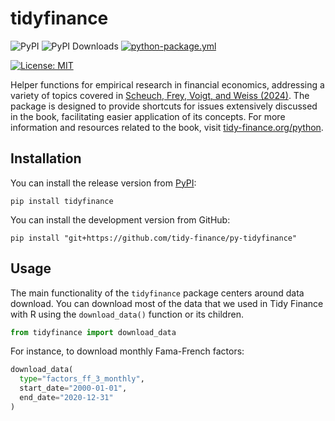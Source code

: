 # tidyfinance

![PyPI](https://img.shields.io/pypi/v/tidyfinance?label=pypi%20package)
![PyPI Downloads](https://img.shields.io/pypi/dm/tidyfinance)
[![python-package.yml](https://github.com/tidy-finance/py-tidyfinance/actions/workflows/python-package.yml/badge.svg)](https://github.com/tidy-finance/py-tidyfinance/actions/workflows/python-package.yml)
<!-- [![codecov.yml](https://codecov.io/gh/tidy-finance/py-tidyfinance/graph/badge.svg)](https://app.codecov.io/gh/tidy-finance/py-tidyfinance) -->
[![License:
MIT](https://img.shields.io/badge/License-MIT-yellow.svg)](https://opensource.org/licenses/MIT)

Helper functions for empirical research in financial economics, addressing a variety of topics covered in [Scheuch, Frey, Voigt, and Weiss (2024)](https://doi.org/10.1201/9781032684307). The package is designed to provide shortcuts for issues extensively discussed in the book, facilitating easier application of its concepts. For more information and resources related to the book, visit [tidy-finance.org/python](https://tidy-finance.org/python).

## Installation

You can install the release version from [PyPI](https://pypi.org/project/tidyfinance/):

```
pip install tidyfinance
```

You can install the development version from GitHub:

```
pip install "git+https://github.com/tidy-finance/py-tidyfinance"
```

## Usage

The main functionality of the `tidyfinance` package centers around data download. You can download most of the data that we used in Tidy Finance with R using the `download_data()` function or its children. 

```python
from tidyfinance import download_data
```

For instance, to download monthly Fama-French factors:

```python
download_data(
  type="factors_ff_3_monthly", 
  start_date="2000-01-01", 
  end_date="2020-12-31"
)
```
